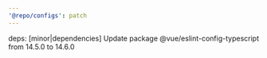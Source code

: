 ```yaml
---
'@repo/configs': patch
---
```


deps: [minor|dependencies] Update package @vue/eslint-config-typescript from 14.5.0 to 14.6.0
